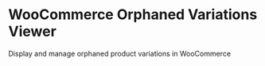 # WooCommerce Orphaned Variations Viewer
Display and manage orphaned product variations in WooCommerce
